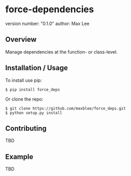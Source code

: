 force-dependencies
===============================

version number: "0.1.0"
author: Max Lee

Overview
--------

Manage dependencies at the function- or class-level.

Installation / Usage
--------------------

To install use pip:

    $ pip install force_deps


Or clone the repo:

    $ git clone https://github.com/maxblee/force_deps.git
    $ python setup.py install
    
Contributing
------------

TBD

Example
-------

TBD